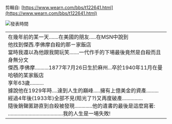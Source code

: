 剪輯自: [https://www.wearn.com/bbs/t122641.html](https://www.wearn.com/bbs/t122641.html)

![發表時間](Exported%20image%2020241106113608-0.gif)

|   |
|---|
|在幾年前的某一天.......在美國的朋友.....在MSN中說到  <br>他找到傑西.李佛摩自殺的那ㄧ家飯店  <br>當時我還以為他跟我開玩笑.......一代作手的下場最後竟然是自殺而且身無分文  <br>傑西.李佛摩..........1877年7月26日生於麻州...卒於1940年11月在曼哈頓的某家飯店  <br>享年63歲..........  <br>據說他在1929年時....達到人生的巔峰.....擁有上億美金的資產.........  <br>經過4年後(1933年)全部不見(賠光了?)又再度破產...............  <br>隨後銷聲匿跡直到自殺被發現.............他的遺書的最後是這麼寫著:  <br>........................................我的人生是一場失敗!|
